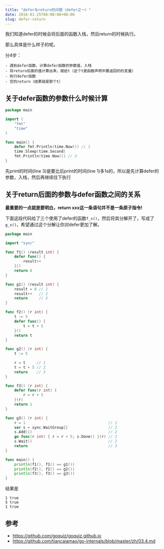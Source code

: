 ```yaml
---
title: "defer与return的问题（defer之一）"
date: 2018-01-25T08:00:00+08:00
slug: defer-return
---
```


我们知道defer的时候会将后面的函数入栈，然后return的时候执行。

那么具体是什么样子的呢。

分4步：
```
- 遇到defer函数，计算defer函数的参数值，入栈
- 将return后面的值计算出来，赋给t（这个t是函数声明中要返回的的变量）
- 执行defer函数
- 空的return（结果就是那个t）
```

## 关于defer函数的参数什么时候计算

```go
package main

import (
	"fmt"
	"time"
)

func main() {
	defer fmt.Println(time.Now()) // 1
	time.Sleep(time.Second)
	fmt.Println(time.Now()) // 3
}
```

先print的时间(line 3)是要比后print的时间(line 1)多1s的，所以是先计算defer的参数，入栈，然后再继续往下执行

## 关于return后面的参数与defer函数之间的关系

**最重要的一点就是要明白，return xxx这一条语句并不是一条原子指令!**


下面这段代码给了三个使用了defer的函数`f_x()`，然后将其分解开了，写成了`g_x()`，希望通过这个分解让你对defer更加了解。

```go
package main

import "sync"

func f1() (result int) {
	defer func() {
		result++
	}()
	return 0
}

func g1() (result int) {
	result = 0 // 1
	result++   // 2
	return     // 3
}

func f2() (r int) {
	t := 5
	defer func() {
		t = t + 5
	}()
	return t
}

func g2() (r int) {
	t := 5

	r = t     // 1
	t = t + 5 // 2
	return    // 3
}

func f3() (r int) {
	defer func(r int) {
		r = r + 5
	}(r)
	return 1
}

func g3() (r int) {
	r = 1                                     // 1
	var s = sync.WaitGroup{}                  // 2
	s.Add(1)                                  // 2
	go func(r int) { r = r + 5; s.Done() }(r) // 2
	s.Wait()                                  // 2
	return                                    // 3
}

func main() {
	println(f1(), f1() == g1())
	println(f2(), f2() == g2())
	println(f3(), f3() == g3())
}
```

结果是
```
1 true
5 true
1 true
```

## 参考
* https://github.com/goquiz/goquiz.github.io
* https://github.com/tiancaiamao/go-internals/blob/master/zh/03.4.md
